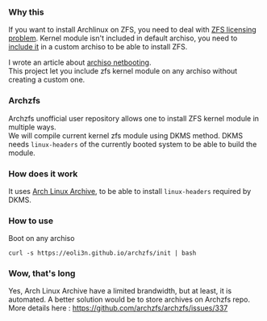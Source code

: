 ### Why this

If you want to install Archlinux on ZFS, you need to deal with [ZFS licensing problem](https://wiki.archlinux.org/index.php/ZFS). Kernel module isn't included in default archiso, you need to [include it](https://wiki.archlinux.org/index.php/ZFS#Embed_the_archzfs_packages_into_an_archiso) in a custom archiso to be able to install ZFS.

I wrote an article about [archiso netbooting](https://eoli3n.github.io/archlinux/2020/04/25/recovery.html).  
This project let you include zfs kernel module on any archiso without creating a custom one.

### Archzfs

Archzfs unofficial user repository allows one to install ZFS kernel module in multiple ways.  
We will compile current kernel zfs module using DKMS method.
DKMS needs ``linux-headers`` of the currently booted system to be able to build the module.

### How does it work

It uses [Arch Linux Archive](https://wiki.archlinux.org/index.php/Arch_Linux_Archive#How_to_restore_all_packages_to_a_specific_date), to be able to install ``linux-headers`` required by DKMS.

### How to use

Boot on any archiso
```
curl -s https://eoli3n.github.io/archzfs/init | bash
```

### Wow, that's long

Yes, Arch Linux Archive have a limited brandwidth, but at least, it is automated.
A better solution would be to store archives on Archzfs repo.
More details here : https://github.com/archzfs/archzfs/issues/337
